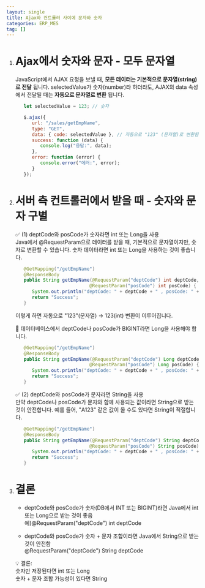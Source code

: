 ```yaml
---
layout: single
title: Ajax와 컨트롤러 사이에 문자와 숫자
categories: ERP_MES
tag: []
---
```


1. # Ajax에서 숫자와 문자 - 모두 문자열 
   JavaScript에서 AJAX 요청을 보낼 때, __모든 데이터는 기본적으로 문자열(string)로 전달__ 됩니다. selectedValue가 숫자(number)라 하더라도, AJAX의 data 속성에서 전달될 때는 __자동으로 문자열로 변환__ 됩니다.   

   ```javascript
      let selectedValue = 123; // 숫자

      $.ajax({
         url: "/sales/getEmpName",
         type: "GET",
         data: { code: selectedValue }, // 자동으로 "123" (문자열)로 변환됨
         success: function (data) {
            console.log("응답:", data);
         },
         error: function (error) {
            console.error("에러:", error);
         }
      });

   ```

1. # 서버 측 컨트롤러에서 받을 때 - 숫자와 문자 구별 
   ✅ (1) deptCode와 posCode가 숫자라면 int 또는 Long을 사용   
   Java에서 @RequestParam으로 데이터를 받을 때, 기본적으로 문자열이지만, 숫자로 변환할 수 있습니다. 숫자 데이터라면 int 또는 Long을 사용하는 것이 좋습니다.   

   ```java
      @GetMapping("/getEmpName")
      @ResponseBody
      public String getEmpName(@RequestParam("deptCode") int deptCode,     //int 형
                              @RequestParam("posCode") int posCode) {      //int 형
         System.out.println("deptCode: " + deptCode + " , posCode: " + posCode);
         return "Success";
      }
   ```   
   이렇게 하면 자동으로 "123"(문자열) → 123(int) 변환이 이루어집니다.   

   📌 데이터베이스에서 deptCode나 posCode가 BIGINT라면 Long을 사용해야 합니다.   
   ```java
      @GetMapping("/getEmpName")
      @ResponseBody
      public String getEmpName(@RequestParam("deptCode") Long deptCode,    //Long 형
                              @RequestParam("posCode") Long posCode) {     //Long 형
         System.out.println("deptCode: " + deptCode + " , posCode: " + posCode);
         return "Success";
      }
   ```    

   ✅ (2) deptCode와 posCode가 문자라면 String을 사용   
   만약 deptCode나 posCode가 문자와 함께 사용되는 값이라면 String으로 받는 것이 안전합니다. 예를 들어, "A123" 같은 값이 올 수도 있다면 String이 적절합니다.   
   ```java
      @GetMapping("/getEmpName")
      @ResponseBody
      public String getEmpName(@RequestParam("deptCode") String deptCode,     //String 형
                              @RequestParam("posCode") String posCode) {      //String 형
         System.out.println("deptCode: " + deptCode + " , posCode: " + posCode);
         return "Success";
      }

   ```

1. # 결론
   - deptCode와 posCode가 숫자(DB에서 INT 또는 BIGINT)라면 Java에서 int 또는 Long으로 받는 것이 좋음   
   예)@RequestParam("deptCode") int deptCode   

   - deptCode와 posCode가 숫자 + 문자 조합이라면 Java에서 String으로 받는 것이 안전함   
   @RequestParam("deptCode") String deptCode   
   
   💡 결론:   
   숫자만 저장된다면 int 또는 Long   
   숫자 + 문자 조합 가능성이 있다면 String   



